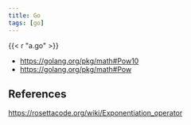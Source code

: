 ```yaml
---
title: Go
tags: [go]
---
```


{{< r "a.go" >}}

- <https://golang.org/pkg/math#Pow10>
- <https://golang.org/pkg/math#Pow>

## References

<https://rosettacode.org/wiki/Exponentiation_operator>

